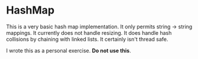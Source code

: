 # HashMap

This is a very basic hash map implementation. It only permits string → string mappings.
It currently does not handle resizing. It does handle hash collisions by chaining with
linked lists. It certainly isn't thread safe.

I wrote this as a personal exercise. **Do not use this**.
